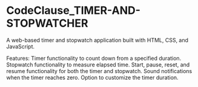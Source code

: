 # CodeClause_TIMER-AND-STOPWATCHER
A web-based timer and stopwatch application built with HTML, CSS, and JavaScript.

Features:
Timer functionality to count down from a specified duration.
Stopwatch functionality to measure elapsed time.
Start, pause, reset, and resume functionality for both the timer and stopwatch.
Sound notifications when the timer reaches zero.
Option to customize the timer duration.
